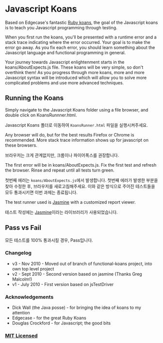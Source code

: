 # Javascript Koans

Based on Edgecase's fantastic
[Ruby koans](http://github.com/edgecase/ruby_koans), the goal of the
Javascript koans is to teach you Javascript programming through
testing.

When you first run the koans, you'll be presented with a runtime error and a
stack trace indicating where the error occurred. Your goal is to make the
error go away. As you fix each error, you should learn something about the
Javascript language and functional programming in general.

Your journey towards Javascript enlightenment starts in the koans/AboutExpects.js file. These
koans will be very simple, so don't overthink them! As you progress through
more koans, more and more Javascript syntax will be introduced which will allow
you to solve more complicated problems and use more advanced techniques.

## Running the Koans

Simply navigate to the Javascript Koans folder using a file browser, and
double click on KoansRunnner.html.

Javascript Koans 폴더로 이동하여 `KoansRunner.html` 파일을 실행시켜주세요.

Any browser will do, but for the best results Firefox or Chrome is
recommended. More stack trace information shows up for javascript on these
browsers.

브라우저는 크게 관계없지만, 크롬이나 파이어폭스를 권장합니다.

The first error will be in koans/AboutExpects.js. Fix the first test and
refresh the browser. Rinse and repeat until all tests turn green.

첫번째 에러는 `koans/AboutExpects.js`에서 발생합니다. 첫번째 에러가 발생한 부분을 찾아 수정한 후, 브라우저를 새로고침해주세요. 이와 같은 방식으로 주어진 테스트들을 모두 통과시키면 이번 과제는 종료됩니다.

The test runner used is [Jasmine](http://jasmine.github.io/) with a customized report viewer.

테스트 작성에는 [Jasmine](http://jasmine.github.io/)이라는 라이브러리가 사용되었습니다.

##  Pass vs Fail

모든 테스트를 100% 통과시킬 경우, Pass입니다.

### Changelog
*  v3 - Nov 2010  - Moved out of branch of functional-koans project, into own top level project
*  v2 - Sept 2010 - Second version based on jasmine (Thanks Greg Malcolm!)
*  v1 - July 2010 - First version based on jsTestDriver

### Acknowledgements
*  Dick Wall (the Java posse) - for bringing the idea of koans to my attention
*  Edgecase - for the great Ruby Koans
*  Douglas Crockford - for Javascript; the good bits

### [MIT Licensed](LICENSE)
